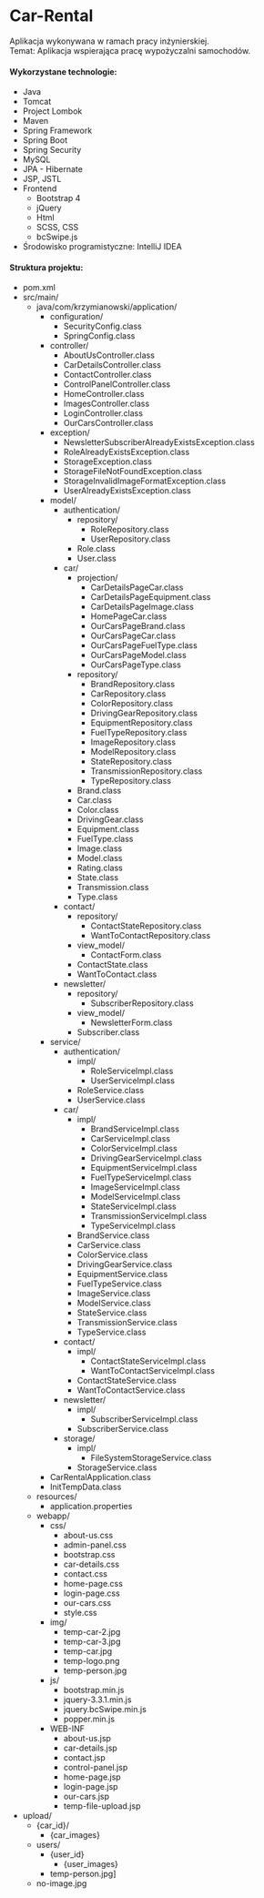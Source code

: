 # Car-Rental

Aplikacja wykonywana w ramach pracy inżynierskiej.  
Temat: Aplikacja wspierająca pracę wypożyczalni samochodów.


#### Wykorzystane technologie:

- Java
- Tomcat
- Project Lombok
- Maven
- Spring Framework
- Spring Boot
- Spring Security
- MySQL
- JPA - Hibernate
- JSP, JSTL
- Frontend
  - Bootstrap 4
  - jQuery
  - Html
  - SCSS, CSS
  - bcSwipe.js
- Środowisko programistyczne: IntelliJ IDEA

#### Struktura projektu:

- pom.xml
- src/main/
  - java/com/krzymianowski/application/
    - configuration/
      - SecurityConfig.class
      - SpringConfig.class
    - controller/
      - AboutUsController.class
      - CarDetailsController.class
      - ContactController.class
      - ControlPanelController.class
      - HomeController.class
      - ImagesController.class
      - LoginController.class
      - OurCarsController.class
    - exception/
      - NewsletterSubscriberAlreadyExistsException.class
      - RoleAlreadyExistsException.class
      - StorageException.class
      - StorageFileNotFoundException.class
      - StorageInvalidImageFormatException.class
      - UserAlreadyExistsException.class
    - model/
      - authentication/
        - repository/
          - RoleRepository.class
          - UserRepository.class
        - Role.class
        - User.class
      - car/
        - projection/
          - CarDetailsPageCar.class
          - CarDetailsPageEquipment.class
          - CarDetailsPageImage.class
          - HomePageCar.class
          - OurCarsPageBrand.class
          - OurCarsPageCar.class
          - OurCarsPageFuelType.class
          - OurCarsPageModel.class
          - OurCarsPageType.class
        - repository/
          - BrandRepository.class
          - CarRepository.class
          - ColorRepository.class
          - DrivingGearRepository.class
          - EquipmentRepository.class
          - FuelTypeRepository.class
          - ImageRepository.class
          - ModelRepository.class
          - StateRepository.class
          - TransmissionRepository.class
          - TypeRepository.class
        - Brand.class
        - Car.class
        - Color.class
        - DrivingGear.class
        - Equipment.class
        - FuelType.class
        - Image.class
        - Model.class
        - Rating.class
        - State.class
        - Transmission.class
        - Type.class
      - contact/
        - repository/
          - ContactStateRepository.class
          - WantToContactRepository.class
        - view_model/
          - ContactForm.class
        - ContactState.class
        - WantToContact.class
      - newsletter/
        - repository/
          - SubscriberRepository.class
        - view_model/
          - NewsletterForm.class
        - Subscriber.class
    - service/
      - authentication/
        - impl/
          - RoleServiceImpl.class
          - UserServiceImpl.class
        - RoleService.class
        - UserService.class
      - car/
        - impl/
          - BrandServiceImpl.class
          - CarServiceImpl.class
          - ColorServiceImpl.class
          - DrivingGearServiceImpl.class
          - EquipmentServiceImpl.class
          - FuelTypeServiceImpl.class
          - ImageServiceImpl.class
          - ModelServiceImpl.class
          - StateServiceImpl.class
          - TransmissionServiceImpl.class
          - TypeServiceImpl.class
        - BrandService.class
        - CarService.class
        - ColorService.class
        - DrivingGearService.class
        - EquipmentService.class
        - FuelTypeService.class
        - ImageService.class
        - ModelService.class
        - StateService.class
        - TransmissionService.class
        - TypeService.class
      - contact/
        - impl/
          - ContactStateServiceImpl.class
          - WantToContactServiceImpl.class
        - ContactStateService.class
        - WantToContactService.class
      - newsletter/
        - impl/
          - SubscriberServiceImpl.class
        - SubscriberService.class
      - storage/
        - impl/
          - FileSystemStorageService.class
        - StorageService.class
    - CarRentalApplication.class
    - InitTempData.class
  - resources/
    - application.properties
  - webapp/
    - css/
      - about-us.css
      - admin-panel.css
      - bootstrap.css
      - car-details.css
      - contact.css
      - home-page.css
      - login-page.css
      - our-cars.css
      - style.css
    - img/
      - temp-car-2.jpg
      - temp-car-3.jpg
      - temp-car.jpg
      - temp-logo.png
      - temp-person.jpg
    - js/
      - bootstrap.min.js
      - jquery-3.3.1.min.js
      - jquery.bcSwipe.min.js
      - popper.min.js
    - WEB-INF
      - about-us.jsp
      - car-details.jsp
      - contact.jsp
      - control-panel.jsp
      - home-page.jsp
      - login-page.jsp
      - our-cars.jsp
      - temp-file-upload.jsp
- upload/
  - {car_id}/
    - {car_images}
  - users/
    - {user_id}
      - {user_images}
    - temp-person.jpg]
  - no-image.jpg
